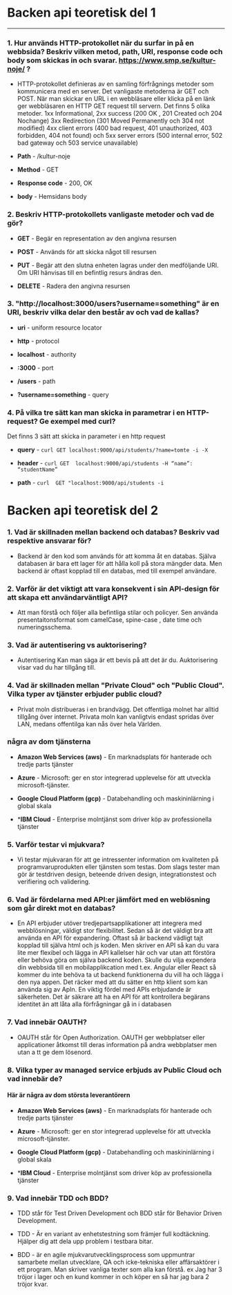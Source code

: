 # Backen api teoretisk del 1
------

### 1. Hur används HTTP-protokollet när du surfar in på en webbsida? Beskriv vilken metod, path, URI, response code och body som skickas in och svarar. <https://www.smp.se/kultur-noje/> ?

 - HTTP-protokollet definieras av en samling 
  förfrågnings metoder som kommunicera med en server. Det vanligaste metoderna är GET och POST.
  När man skickar en URL i en webbläsare eller klicka på en länk ger webbläsaren en HTTP GET request till servern. Det finns 5 olika metoder. 
  1xx Informational, 2xx success (200 OK , 201 Created och 204 Nochange)
  3xx Redirection (301 Moved Permanently och 304 not modified)
  4xx client errors (400 bad request, 401 unauthorized, 403 forbidden, 404 not found) och 5xx server errors (500 internal error, 502 bad gateway och 503 service unavailable)

  

 - **Path** - /kultur-noje

 - **Method** - GET 

 - **Response code** - 200, OK

 - **body** - Hemsidans body



### 2. Beskriv HTTP-protokollets vanligaste metoder och vad de gör?

 - **GET** - Begär en representation av den angivna resursen

 - **POST** - Används för att skicka något till resursen

 - **PUT** - Begär att den slutna enheten lagras under den medföljande URI. Om URI hänvisas till en befintlig resurs ändras den. 

 - **DELETE** - Radera den angivna resursen

### 3. "http://localhost:3000/users?username=something" är en URI, beskriv vilka delar den består av och vad de kallas?

 - **uri** - uniform resource locator

 - **http** - protocol

 - **localhost** - authority

 - **:3000** - port 

 - **/users** - path

- **?username=something** - query

### 4. På vilka tre sätt kan man skicka in parametrar i en HTTP-request? Ge exempel med curl?

  Det finns 3 sätt att skicka in parameter i en http request
   
  -  **query** - `curl GET localhost:9000/api/students/?name=tomte -i -X`

  - **header** - `curl GET  localhost:9000/api/students -H “name”: “studentName”`

  - **path** - `curl  GET "localhost:9000/api/students -i`


  # Backen api teoretisk del 2

### 1. Vad är skillnaden mellan backend och databas? Beskriv vad respektive ansvarar för?

  - Backend är den kod som används för att komma åt en databas. Själva databasen är bara ett lager för att hålla koll på stora mängder data. Men backend är oftast kopplad till en databas, med till exempel användare.


### 2. Varför är det viktigt att vara konsekvent i sin API-design för att skapa ett användarväntligt API?

 - Att man förstå och följer alla befintliga stilar och policyer. Sen använda presentaitonsformat som camelCase, spine-case , date time och numeringsschema.

### 3. Vad är autentisering vs auktorisering?

 - Autentisering Kan man säga är ett bevis på att det är du.
 Auktorisering visar vad du har tillgång till. 

### 4. Vad är skillnaden mellan "Private Cloud" och "Public Cloud". Vilka typer av tjänster erbjuder public cloud? 

 - Privat moln distribueras i en brandvägg. Det offentliga molnet har alltid tillgång över internet. Privata moln kan vanligtvis endast spridas över LAN, medans offentilga kan nås över hela Världen.

### några av dom tjänsterna 

 - **Amazon Web Services (aws)** - En marknadsplats för hanterade och tredje parts tjänster

 - **Azure** - Microsoft: ger en stor integrerad upplevelse för att utveckla microsoft-tjänster.

 - **Google Cloud Platform (gcp)** - Databehandling och maskininlärning i global skala

 - ***IBM Cloud** - Enterprise molntjänst som driver köp av professionella tjänster 

### 5. Varför testar vi mjukvara?

 - Vi testar mjukvaran för att ge intressenter information om kvaliteten på programvaruprodukten eller tjänsten som testas. 
 Dom slags tester man gör är testdriven design, beteende driven design, integrationstest och verifiering och validering. 

### 6. Vad är fördelarna med API:er jämfört med en weblösning som går direkt mot en databas?

 - En API erbjuder utöver tredjepartsapplikationer att integrera med webblösningar, väldigt stor flexibilitet. Sedan så är det väldigt bra att använda en API för expandering. Oftast så är backend vädligt tajt kopplad till själva html och js koden. Men skriver en API så kan du vara lite mer flexibel och lägga in API kallelser här och var utan att förstöra eller behöva göra om själva backend koden. Skulle du vilja expendera din webbsida till en mobilapplikcation med t.ex. Angular eller React så kommer du inte behöva ta ut backend funktionerna du vill ha och lägga i den nya appen. Det räcker med att du sätter en http klient som kan använda sig av ApIn. En viktig fördel med APIs erbjudande är säkerheten. Det är säkrare att ha en API för att kontrollera begärans identitet än att låta alla förfrågningar gå in i databasen
 

### 7. Vad innebär OAUTH?

 - OAUTH står för Open Authorization. OAUTH ger webbplatser eller applicationer åtkomst till deras information på andra webbplatser men utan a
 tt ge dem lösenord.

### 8. Vilka typer av managed service erbjuds av Public Cloud och vad innebär de?

 #### Här är några av dom största leverantörern

 - **Amazon Web Services (aws)** - En marknadsplats för hanterade och tredje parts tjänster

 - **Azure** - Microsoft: ger en stor integrerad upplevelse för att utveckla microsoft-tjänster.

 - **Google Cloud Platform (gcp)** - Databehandling och maskininlärning i global skala

 - ***IBM Cloud** - Enterprise molntjänst som driver köp av professionella tjänster 

### 9. Vad innebär TDD och BDD?

 - TDD står för Test Driven Development och BDD står för Behavior Driven Development. 

 - TDD - Är en variant av enhetstestning som främjer full kodtäckning. Hjälper dig att dela upp problem i testbara bitar.

 - BDD - är en agile mjukvarutvecklingsprocess som uppmuntrar samarbete mellan utvecklare, QA och icke-tekniska eller affärsaktörer i ett program. Man skriver vanliga texter som alla kan förstå. ex Jag har 3 tröjor i lager och en kund kommer in och köper en så har jag bara 2 tröjor kvar. 